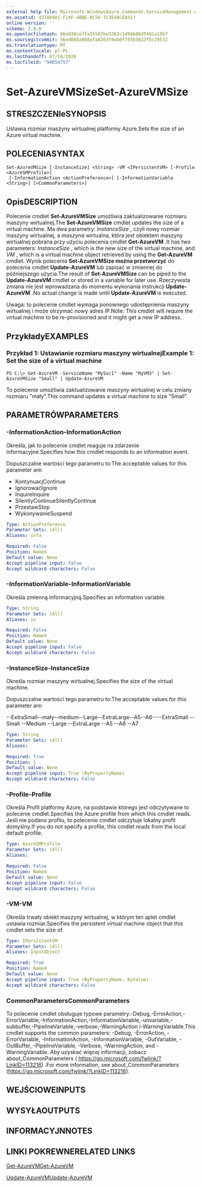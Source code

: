 ```yaml
---
external help file: Microsoft.WindowsAzure.Commands.ServiceManagement.dll-Help.xml
ms.assetid: 437889D1-F24F-4BBE-8C56-7C3E48CEA517
online version: ''
schema: 2.0.0
ms.openlocfilehash: 86dd38ce7fa55507be3362c1494b88df491a1067
ms.sourcegitcommit: 56ed085a868afa8263f8eb0f755b5822f5c29532
ms.translationtype: MT
ms.contentlocale: pl-PL
ms.lasthandoff: 07/18/2020
ms.locfileid: "94054757"
---
```

# <span data-ttu-id="b6ad1-101">Set-AzureVMSize</span><span class="sxs-lookup"><span data-stu-id="b6ad1-101">Set-AzureVMSize</span></span>

## <span data-ttu-id="b6ad1-102">STRESZCZENIe</span><span class="sxs-lookup"><span data-stu-id="b6ad1-102">SYNOPSIS</span></span>
<span data-ttu-id="b6ad1-103">Ustawia rozmiar maszyny wirtualnej platformy Azure.</span><span class="sxs-lookup"><span data-stu-id="b6ad1-103">Sets the size of an Azure virtual machine.</span></span>

## <span data-ttu-id="b6ad1-104">POLECENIA</span><span class="sxs-lookup"><span data-stu-id="b6ad1-104">SYNTAX</span></span>

```
Set-AzureVMSize [-InstanceSize] <String> -VM <IPersistentVM> [-Profile <AzureSMProfile>]
 [-InformationAction <ActionPreference>] [-InformationVariable <String>] [<CommonParameters>]
```

## <span data-ttu-id="b6ad1-105">Opis</span><span class="sxs-lookup"><span data-stu-id="b6ad1-105">DESCRIPTION</span></span>
<span data-ttu-id="b6ad1-106">Polecenie cmdlet **Set-AzureVMSize** umożliwia zaktualizowanie rozmiaru maszyny wirtualnej.</span><span class="sxs-lookup"><span data-stu-id="b6ad1-106">The **Set-AzureVMSize** cmdlet updates the size of a virtual machine.</span></span>
<span data-ttu-id="b6ad1-107">Ma dwa parametry: *InstanceSize* , czyli nowy rozmiar maszyny wirtualnej, a *maszyna* wirtualna, która jest obiektem maszyny wirtualnej pobrana przy użyciu polecenia cmdlet **Get-AzureVM** .</span><span class="sxs-lookup"><span data-stu-id="b6ad1-107">It has two parameters: *InstanceSize* , which is the new size of the virtual machine, and *VM* , which is a virtual machine object retrieved by using the **Get-AzureVM** cmdlet.</span></span>
<span data-ttu-id="b6ad1-108">Wynik polecenia **Set-AzureVMSize można przetworzyć** do polecenia cmdlet **Update-AzureVM** lub zapisać w zmiennej do późniejszego użycia.</span><span class="sxs-lookup"><span data-stu-id="b6ad1-108">The result of **Set-AzureVMSize** can be piped to the **Update-AzureVM** cmdlet or stored in a variable for later use.</span></span>
<span data-ttu-id="b6ad1-109">Rzeczywista zmiana nie jest wprowadzana do momentu wykonania instrukcji **Update-AzureVM** .</span><span class="sxs-lookup"><span data-stu-id="b6ad1-109">No actual change is made until **Update-AzureVM** is executed.</span></span>

<span data-ttu-id="b6ad1-110">Uwaga: to polecenie cmdlet wymaga ponownego udostępnienia maszyny wirtualnej i może otrzymać nowy adres IP.</span><span class="sxs-lookup"><span data-stu-id="b6ad1-110">Note: This cmdlet will require the virtual machine to be re-provisioned and it might get a new IP address.</span></span>

## <span data-ttu-id="b6ad1-111">Przykłady</span><span class="sxs-lookup"><span data-stu-id="b6ad1-111">EXAMPLES</span></span>

### <span data-ttu-id="b6ad1-112">Przykład 1: Ustawianie rozmiaru maszyny wirtualnej</span><span class="sxs-lookup"><span data-stu-id="b6ad1-112">Example 1: Set the size of a virtual machine</span></span>
```
PS C:\> Get-AzureVM -ServiceName "MySvc1" -Name "MyVM3" | Set-AzureVMSize "Small" | Update-AzureVM
```

<span data-ttu-id="b6ad1-113">To polecenie umożliwia zaktualizowanie maszyny wirtualnej w celu zmiany rozmiaru "mały".</span><span class="sxs-lookup"><span data-stu-id="b6ad1-113">This command updates a virtual machine to size "Small".</span></span>

## <span data-ttu-id="b6ad1-114">PARAMETRÓW</span><span class="sxs-lookup"><span data-stu-id="b6ad1-114">PARAMETERS</span></span>

### <span data-ttu-id="b6ad1-115">-InformationAction</span><span class="sxs-lookup"><span data-stu-id="b6ad1-115">-InformationAction</span></span>
<span data-ttu-id="b6ad1-116">Określa, jak to polecenie cmdlet reaguje na zdarzenie informacyjne.</span><span class="sxs-lookup"><span data-stu-id="b6ad1-116">Specifies how this cmdlet responds to an information event.</span></span>

<span data-ttu-id="b6ad1-117">Dopuszczalne wartości tego parametru to:</span><span class="sxs-lookup"><span data-stu-id="b6ad1-117">The acceptable values for this parameter are:</span></span>

- <span data-ttu-id="b6ad1-118">Kontynuacj</span><span class="sxs-lookup"><span data-stu-id="b6ad1-118">Continue</span></span>
- <span data-ttu-id="b6ad1-119">Ignorować</span><span class="sxs-lookup"><span data-stu-id="b6ad1-119">Ignore</span></span>
- <span data-ttu-id="b6ad1-120">Inquire</span><span class="sxs-lookup"><span data-stu-id="b6ad1-120">Inquire</span></span>
- <span data-ttu-id="b6ad1-121">SilentlyContinue</span><span class="sxs-lookup"><span data-stu-id="b6ad1-121">SilentlyContinue</span></span>
- <span data-ttu-id="b6ad1-122">Przestaw</span><span class="sxs-lookup"><span data-stu-id="b6ad1-122">Stop</span></span>
- <span data-ttu-id="b6ad1-123">Wykonywanie</span><span class="sxs-lookup"><span data-stu-id="b6ad1-123">Suspend</span></span>

```yaml
Type: ActionPreference
Parameter Sets: (All)
Aliases: infa

Required: False
Position: Named
Default value: None
Accept pipeline input: False
Accept wildcard characters: False
```

### <span data-ttu-id="b6ad1-124">-InformationVariable</span><span class="sxs-lookup"><span data-stu-id="b6ad1-124">-InformationVariable</span></span>
<span data-ttu-id="b6ad1-125">Określa zmienną informacyjną.</span><span class="sxs-lookup"><span data-stu-id="b6ad1-125">Specifies an information variable.</span></span>

```yaml
Type: String
Parameter Sets: (All)
Aliases: iv

Required: False
Position: Named
Default value: None
Accept pipeline input: False
Accept wildcard characters: False
```

### <span data-ttu-id="b6ad1-126">-InstanceSize</span><span class="sxs-lookup"><span data-stu-id="b6ad1-126">-InstanceSize</span></span>
<span data-ttu-id="b6ad1-127">Określa rozmiar maszyny wirtualnej.</span><span class="sxs-lookup"><span data-stu-id="b6ad1-127">Specifies the size of the virtual machine.</span></span>

<span data-ttu-id="b6ad1-128">Dopuszczalne wartości tego parametru to:</span><span class="sxs-lookup"><span data-stu-id="b6ad1-128">The acceptable values for this parameter are:</span></span>

<span data-ttu-id="b6ad1-129">--ExtraSmall--mały--medium--Large--ExtraLarge--A5--A6--</span><span class="sxs-lookup"><span data-stu-id="b6ad1-129">--ExtraSmall --Small --Medium --Large --ExtraLarge --A5 --A6 --A7</span></span>

```yaml
Type: String
Parameter Sets: (All)
Aliases: 

Required: True
Position: 1
Default value: None
Accept pipeline input: True (ByPropertyName)
Accept wildcard characters: False
```

### <span data-ttu-id="b6ad1-130">-Profile</span><span class="sxs-lookup"><span data-stu-id="b6ad1-130">-Profile</span></span>
<span data-ttu-id="b6ad1-131">Określa Profil platformy Azure, na podstawie którego jest odczytywane to polecenie cmdlet.</span><span class="sxs-lookup"><span data-stu-id="b6ad1-131">Specifies the Azure profile from which this cmdlet reads.</span></span>
<span data-ttu-id="b6ad1-132">Jeśli nie podano profilu, to polecenie cmdlet odczytuje lokalny profil domyślny.</span><span class="sxs-lookup"><span data-stu-id="b6ad1-132">If you do not specify a profile, this cmdlet reads from the local default profile.</span></span>

```yaml
Type: AzureSMProfile
Parameter Sets: (All)
Aliases: 

Required: False
Position: Named
Default value: None
Accept pipeline input: False
Accept wildcard characters: False
```

### <span data-ttu-id="b6ad1-133">-VM</span><span class="sxs-lookup"><span data-stu-id="b6ad1-133">-VM</span></span>
<span data-ttu-id="b6ad1-134">Określa trwały obiekt maszyny wirtualnej, w którym ten aplet cmdlet ustawia rozmiar.</span><span class="sxs-lookup"><span data-stu-id="b6ad1-134">Specifies the persistent virtual machine object that this cmdlet sets the size of.</span></span>

```yaml
Type: IPersistentVM
Parameter Sets: (All)
Aliases: InputObject

Required: True
Position: Named
Default value: None
Accept pipeline input: True (ByPropertyName, ByValue)
Accept wildcard characters: False
```

### <span data-ttu-id="b6ad1-135">CommonParameters</span><span class="sxs-lookup"><span data-stu-id="b6ad1-135">CommonParameters</span></span>
<span data-ttu-id="b6ad1-136">To polecenie cmdlet obsługuje typowe parametry:-Debug,-ErrorAction,-ErrorVariable,-InformationAction,-InformationVariable,-unvariable,-subbuffer,-PipelineVariable,-verbose,-WarningAction i-WarningVariable.</span><span class="sxs-lookup"><span data-stu-id="b6ad1-136">This cmdlet supports the common parameters: -Debug, -ErrorAction, -ErrorVariable, -InformationAction, -InformationVariable, -OutVariable, -OutBuffer, -PipelineVariable, -Verbose, -WarningAction, and -WarningVariable.</span></span> <span data-ttu-id="b6ad1-137">Aby uzyskać więcej informacji, zobacz about_CommonParameters ( https://go.microsoft.com/fwlink/?LinkID=113216) .</span><span class="sxs-lookup"><span data-stu-id="b6ad1-137">For more information, see about_CommonParameters (https://go.microsoft.com/fwlink/?LinkID=113216).</span></span>

## <span data-ttu-id="b6ad1-138">WEJŚCIOWE</span><span class="sxs-lookup"><span data-stu-id="b6ad1-138">INPUTS</span></span>

## <span data-ttu-id="b6ad1-139">WYSYŁA</span><span class="sxs-lookup"><span data-stu-id="b6ad1-139">OUTPUTS</span></span>

## <span data-ttu-id="b6ad1-140">INFORMACYJN</span><span class="sxs-lookup"><span data-stu-id="b6ad1-140">NOTES</span></span>

## <span data-ttu-id="b6ad1-141">LINKI POKREWNE</span><span class="sxs-lookup"><span data-stu-id="b6ad1-141">RELATED LINKS</span></span>

[<span data-ttu-id="b6ad1-142">Get-AzureVM</span><span class="sxs-lookup"><span data-stu-id="b6ad1-142">Get-AzureVM</span></span>](./Get-AzureVM.md)

[<span data-ttu-id="b6ad1-143">Update-AzureVM</span><span class="sxs-lookup"><span data-stu-id="b6ad1-143">Update-AzureVM</span></span>](./Update-AzureVM.md)


